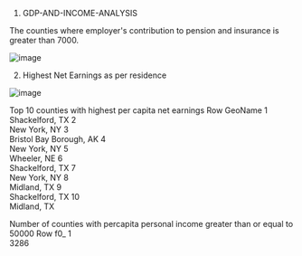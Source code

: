 1. GDP-AND-INCOME-ANALYSIS

The counties where employer's contribution to pension and insurance is greater than 7000.

![image](https://user-images.githubusercontent.com/100778333/156700823-06733b9c-12e8-493f-a731-a178e1bfafdb.png)

2. Highest Net Earnings as per residence

![image](https://user-images.githubusercontent.com/100778333/156701105-4a2de85b-3a44-4608-9b08-f90e0cd5b0c8.png)

Top 10 counties with highest per capita net earnings
Row	GeoName	
1	
Shackelford, TX
2	
New York, NY
3	
Bristol Bay Borough, AK
4	
New York, NY
5	
Wheeler, NE
6	
Shackelford, TX
7	
New York, NY
8	
Midland, TX
9	
Shackelford, TX
10	
Midland, TX

Number of counties with percapita personal income greater than or equal to 50000
Row	f0_	
1	
3286





